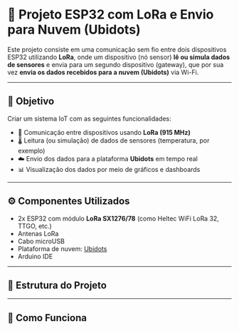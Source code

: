 # 📡 Projeto ESP32 com LoRa e Envio para Nuvem (Ubidots)

Este projeto consiste em uma comunicação sem fio entre dois dispositivos ESP32 utilizando **LoRa**, onde um dispositivo (nó sensor) **lê ou simula dados de sensores** e envia para um segundo dispositivo (gateway), que por sua vez **envia os dados recebidos para a nuvem (Ubidots)** via Wi-Fi.

---

## 🧠 Objetivo

Criar um sistema IoT com as seguintes funcionalidades:

- 📶 Comunicação entre dispositivos usando **LoRa (915 MHz)**
- 🌡️ Leitura (ou simulação) de dados de sensores (temperatura, por exemplo)
- ☁️ Envio dos dados para a plataforma **Ubidots** em tempo real
- 📊 Visualização dos dados por meio de gráficos e dashboards

---

## ⚙️ Componentes Utilizados

- 2x ESP32 com módulo **LoRa SX1276/78** (como Heltec WiFi LoRa 32, TTGO, etc.)
- Antenas LoRa
- Cabo microUSB
- Plataforma de nuvem: [Ubidots](https://ubidots.com/)
- Arduino IDE

---

## 📂 Estrutura do Projeto


---

## 🚀 Como Funciona





